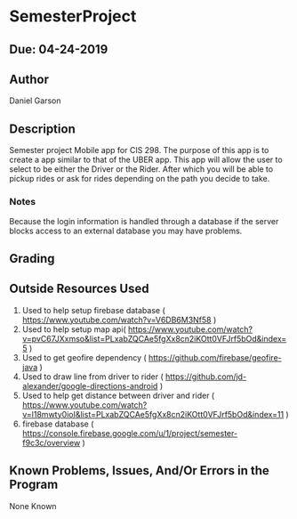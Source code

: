 # SemesterProject


## Due: 04-24-2019

## Author

Daniel Garson


## Description

Semester project Mobile app for CIS 298.
The purpose of this app is to create a app similar to that of the UBER app.
This app will allow the user to select to be either the Driver or the Rider.
After which you will be able to pickup rides or ask for rides depending on the 
path you decide to take.

### Notes
Because the login information is handled through a database if the server blocks 
access to an external database you may have problems.

## Grading


## Outside Resources Used

1. Used to help setup firebase database ( https://www.youtube.com/watch?v=V6DB6M3Nf58 )
2. Used to help setup map api( https://www.youtube.com/watch?v=pvC67JXxmso&list=PLxabZQCAe5fgXx8cn2iKOtt0VFJrf5bOd&index=5 )
3. Used to get geofire dependency ( https://github.com/firebase/geofire-java )
4. Used to draw line from driver to rider ( https://github.com/jd-alexander/google-directions-android )
5. Used to help get distance between driver and rider ( https://www.youtube.com/watch?v=l18mwty0ioI&list=PLxabZQCAe5fgXx8cn2iKOtt0VFJrf5bOd&index=11 )
6. firebase database ( https://console.firebase.google.com/u/1/project/semester-f9c3c/overview )

## Known Problems, Issues, And/Or Errors in the Program

None Known